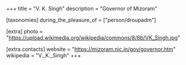 +++
title = "V. K. Singh"
description = "Governor of Mizoram"

[taxonomies]
during_the_pleasure_of = ["person/droupadm"]

[extra]
photo = "https://upload.wikimedia.org/wikipedia/commons/8/8b/VK_Singh.jpg"

[extra.contacts]
website = "https://mizoram.nic.in/gov/governor.htm"
wikipedia = "V._K._Singh"
+++